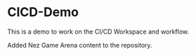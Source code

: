 # CICD-Demo

This is a demo to work on the CI/CD Workspace and workflow.

Added Nez Game Arena content to the repository.
